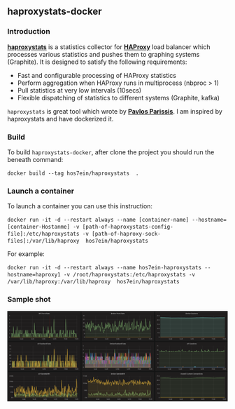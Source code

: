 haproxystats-docker
-------------------

### Introduction ###

<a href="https://github.com/unixsurfer/haproxystats" target="_blank">****haproxystats****</a> is a statistics collector for <a href="https://www.haproxy.org/" target="_blank">**HAProxy**</a> load balancer which
processes various statistics and pushes them to graphing systems (Graphite).
It is designed to satisfy the following requirements:

- Fast and configurable processing of HAProxy statistics
- Perform aggregation when HAProxy runs in multiprocess (nbproc > 1)
- Pull statistics at very low intervals (10secs)
- Flexible dispatching of statistics to different systems (Graphite,  kafka)

`haproxystats` is great tool which wrote by <a href="https://github.com/unixsurfer" target="_blank">**Pavlos Parissis**</a>. I am inspired by haproxystats and have dockerized it.


### Build ###

To build `haproxystats-docker`, after clone the project you should run the beneath command:
```
docker build --tag hos7ein/haproxystats  .
```

### Launch a container ###

To launch a container you can use this instruction:

```
docker run -it -d --restart always --name [container-name] --hostname=[container-Hostanme] -v [path-of-haproxystats-config-file]:/etc/haproxystats -v [path-of-haproxy-sock-files]:/var/lib/haproxy  hos7ein/haproxystats
```

For example:
```
docker run -it -d --restart always --name hos7ein-haproxystats --hostname=haproxy1 -v /root/haproxystats:/etc/haproxystats -v /var/lib/haproxy:/var/lib/haproxy  hos7ein/haproxystats
```

### Sample shot ###

![grafana](https://raw.githubusercontent.com/hos7ein/haproxystats-docker/master/Pictures/1-grafana.png)
